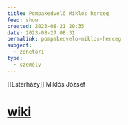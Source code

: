 ```yaml
---
title: Pompakedvelő Miklós herceg
feed: show
created: 2023-08-21 20:35
date: 2023-08-27 08:31
permalink: pompakedvelo-miklos-herceg
subject:
  - zenetöri
type:
  - személy
---
```


[[Esterházy]] Miklós József

# [wiki](https://www.wikiwand.com/hu/Esterh%C3%A1zy_Mikl%C3%B3s_J%C3%B3zsef?wprov=srpw1_0)

